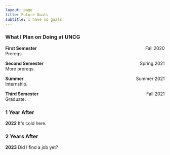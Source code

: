 ```yaml
---
layout: page
title: Future Goals
subtitle: I have no goals.
---
```


### What I Plan on Doing at UNCG
**First Semester** <span style="float: right; ">Fall 2020</span>  
Prereqs.

**Second Semester** <span style="float: right; ">Spring 2021</span>  
More prereqs.

**Summer** <span style="float: right; ">Summer 2021</span>  
Internship.

**Third Semester** <span style="float: right; ">Fall 2021</span>  
Graduate.

### 1 Year After
**2022** <span style="float: right; "></span>
It's cold here.

### 2 Years After
**2023** <span style="float: right; "></span>
Did I find a job yet?
